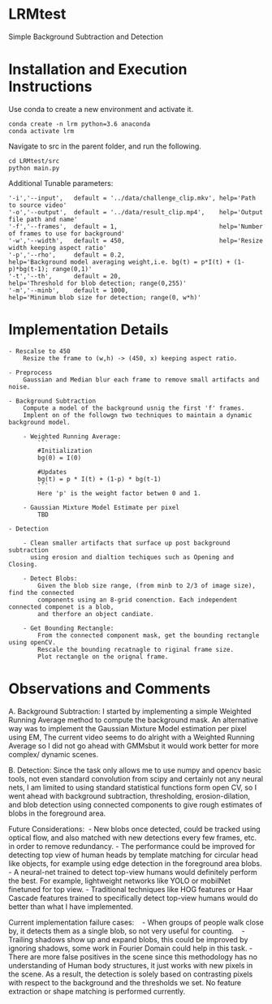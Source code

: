 # LRMtest
Simple Background Subtraction and Detection

# Installation and Execution Instructions
Use conda to create a new environment and activate it.
```
conda create -n lrm python=3.6 anaconda
conda activate lrm
```

Navigate to src in the parent folder, and run the following.
```
cd LRMtest/src
python main.py
```
Additional Tunable parameters:
```
'-i','--input',   default = '../data/challenge_clip.mkv', help='Path to source video'
'-o','--output',  default = '../data/result_clip.mp4',    help='Output file path and name'
'-f','--frames',  default = 1,                            help='Number of frames to use for background'
'-w','--width',   default = 450,                          help='Resize width keeping aspect ratio'
'-p','--rho',     default = 0.2,                          help='Background model averaging weight,i.e. bg(t) = p*I(t) + (1-p)*bg(t-1); range(0,1)'
'-t','--th',      default = 20,                           help='Threshold for blob detection; range(0,255)'
'-m','--minb',    default = 1000,                         help='Minimum blob size for detection; range(0, w*h)'

```

# Implementation Details
    - Rescalse to 450 
        Resize the frame to (w,h) -> (450, x) keeping aspect ratio.
    
    - Preprocess
        Gaussian and Median blur each frame to remove small artifacts and noise.

    - Background Subtraction 
        Compute a model of the background usnig the first 'f' frames.
        Implent on of the followgn two techniques to maintain a dynamic background model.
        
        - Weighted Running Average: 
            ```
            #Initialization
            bg(0) = I(0)
            
            #Updates 
            bg(t) = p * I(t) + (1-p) * bg(t-1)
            ```
            Here 'p' is the weight factor betwen 0 and 1.
        
        - Gaussian Mixture Model Estimate per pixel
            TBD

    - Detection 
        
        - Clean smaller artifacts that surface up post background subtraction 
          using erosion and dialtion techiques such as Opening and Closing.
        
        - Detect Blobs:
            Given the blob size range, (from minb to 2/3 of image size), find the connected 
            components using an 8-grid conenction. Each independent connected componet is a blob,
            and therfore an object candiate.

        - Get Bounding Rectangle:
            From the connected component mask, get the bounding rectangle using openCV.
            Rescale the bounding recatnagle to riginal frame size.
            Plot rectangle on the orignal frame.  
        
# Observations and Comments

A. Background Subtraction:
I started by implementing a simple Weighted Running Average method to compute the background mask. An alternative way was to implement the Gaussian Mixture Model estimation per pixel using EM, 
The current video seems to do alright with a Weighted Running Average so I did not go ahead with GMMsbut it would work better for more complex/ dynamic scenes. 

B. Detection:
Since the task only allows me to use numpy and opencv basic tools, not even standard convolution from scipy and certainly not any neural nets, I am limited to using standard statistical functions form open CV, so I went ahead with background subtraction, thresholding, erosion-dilation, and blob detection using connected components to give rough estimates of blobs in the foreground area. 

Future Considerations: 
    - New blobs once detected, could be tracked using optical flow, and also matched with new detections every few frames,      etc. in order to remove redundancy. 
    - The performance could be improved for detecting top view of human heads by template matching for circular head like      objects, for example using edge detection in the foreground area blobs. 
    - A neural-net trained to detect top-view humans would definitely perform the best. For example, lightweight networks      like YOLO or mobilNet finetuned for top view.
    - Traditional techniques like HOG features or Haar Cascade features trained to specifically detect top-view humans         would do better than what I have implemented. 

Current implementation failure cases:    
    - When groups of people walk close by, it detects them as a single blob, so not very useful for counting.    - Trailing   shadows show up and expand blobs, this could be improved by ignoring shadows, some work in Fourier Domain could help    in this task. 
    - There are more false positives in the scene since this methodology has no understanding of Human body structures, it    just works with new pixels in the scene. As a result, the detection is solely based on contrasting pixels with          respect to the background and the thresholds we set. No feature extraction or shape matching is performed currently. 